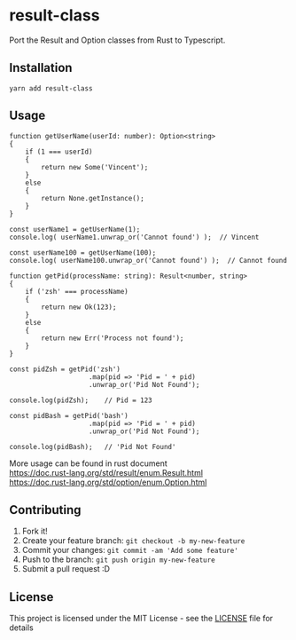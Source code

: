 # result-class

Port the Result and Option classes from Rust to Typescript.

## Installation

```
yarn add result-class
```

## Usage

```
function getUserName(userId: number): Option<string>
{
    if (1 === userId)
    {
        return new Some('Vincent');
    }
    else
    {
        return None.getInstance();
    }
}

const userName1 = getUserName(1);
console.log( userName1.unwrap_or('Cannot found') );  // Vincent

const userName100 = getUserName(100);
console.log( userName100.unwrap_or('Cannot found') );  // Cannot found
```

```
function getPid(processName: string): Result<number, string>
{
    if ('zsh' === processName)
    {
        return new Ok(123);
    }
    else
    {
        return new Err('Process not found');
    }
}

const pidZsh = getPid('zsh')
                    .map(pid => 'Pid = ' + pid)
                    .unwrap_or('Pid Not Found');

console.log(pidZsh);    // Pid = 123

const pidBash = getPid('bash')
                    .map(pid => 'Pid = ' + pid)
                    .unwrap_or('Pid Not Found');

console.log(pidBash);   // 'Pid Not Found'
```

More usage can be found in rust document  
https://doc.rust-lang.org/std/result/enum.Result.html  
https://doc.rust-lang.org/std/option/enum.Option.html

## Contributing

1. Fork it!
2. Create your feature branch: `git checkout -b my-new-feature`
3. Commit your changes: `git commit -am 'Add some feature'`
4. Push to the branch: `git push origin my-new-feature`
5. Submit a pull request :D

## License

This project is licensed under the MIT License - see the [LICENSE](LICENSE) file for details
